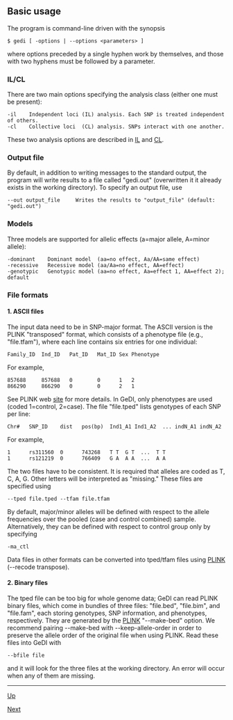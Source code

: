 ## Basic usage

The program is command-line driven with the synopsis
   
    $ gedi [ -options | --options <parameters> ]

where options preceded by a single hyphen work by themselves, and those with two hyphens must be followed by a parameter.

### IL/CL

There are two main options specifying the analysis class (either one must be present):

    -il    Independent loci (IL) analysis. Each SNP is treated independent of others.
    -cl    Collective loci  (CL) analysis. SNPs interact with one another.

These two analysis options are described in [IL](il.md) and [CL](cl.md).

### Output file

By default, in addition to writing messages to the standard output, the program will write results to a file called "gedi.out" (overwritten it it already exists in the working directory).
To specify an output file, use

    --out output_file     Writes the results to "output_file" (default: "gedi.out")

### Models

Three models are supported for allelic effects (a=major allele, A=minor allele):

    -dominant    Dominant model  (aa=no effect, Aa/AA=same effect)
    -recessive   Recessive model (aa/Aa=no effect, AA=effect)
    -genotypic   Genotypic model (aa=no effect, Aa=effect 1, AA=effect 2); default

### File formats

#### 1. ASCII files

  The input data need to be in SNP-major format. The ASCII version is the PLINK "transposed" format, which consists of a phenotype file (e.g., "file.tfam"), where each line contains six entries for one individual:

    Family_ID  Ind_ID   Pat_ID   Mat_ID Sex Phenotype

  For example,

    857688     857688   0        0      1   2
    866290     866290   0        0      2   1

  See PLINK web [site](http://pngu.mgh.harvard.edu/~purcell/plink/) for more details. In GeDI, only phenotypes are used (coded 1=control, 2=case). The file "file.tped" lists genotypes of each SNP per line:

    Chr#   SNP_ID    dist   pos(bp)  Ind1_A1 Ind1_A2  ... indN_A1 indN_A2

  For example,

    1      rs311560  0      743268   T T  G T  ...  T T
    1      rs121219  0      766409   G A  A A  ...  A A

  The two files have to be consistent. It is required that alleles are coded as T, C, A, G. Other letters will be interpreted as "missing." These files are specified using

    --tped file.tped --tfam file.tfam

  By default, major/minor alleles will be defined with respect to the allele frequencies over the pooled (case and control combined) sample. Alternatively, they can be defined with respect to control group only by specifying

    -ma_ctl

  Data files in other formats can be converted into tped/tfam files using [PLINK](https://www.cog-genomics.org/plink2) (--recode transpose).

#### 2. Binary files

The tped file can be too big for whole genome data; GeDI can read PLINK binary files, which come in bundles of three files: "file.bed", "file.bim", and "file.fam", each storing genotypes, SNP information, and phenotypes, respectively. They are generated by the [PLINK](https://www.cog-genomics.org/plink2) "--make-bed" option. We recommend pairing --make-bed with --keep-allele-order in order to preserve the allele order of the original file when using PLINK. Read these files into GeDI with

    --bfile file

and it will look for the three files at the working directory. An error will occur when any of them are missing.

***
[Up](README.md)

[Next](il.md)
